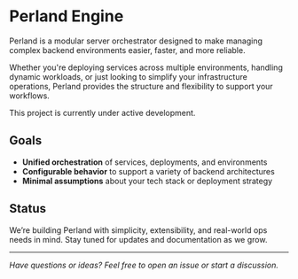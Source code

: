 # Perland Engine

Perland is a modular server orchestrator designed to make managing complex backend environments easier, faster, and more reliable.

Whether you're deploying services across multiple environments, handling dynamic workloads, or just looking to simplify your infrastructure operations, Perland provides the structure and flexibility to support your workflows.

This project is currently under active development.

## Goals

- **Unified orchestration** of services, deployments, and environments
- **Configurable behavior** to support a variety of backend architectures
- **Minimal assumptions** about your tech stack or deployment strategy

## Status

We’re building Perland with simplicity, extensibility, and real-world ops needs in mind. Stay tuned for updates and documentation as we grow.

---

*Have questions or ideas? Feel free to open an issue or start a discussion.*